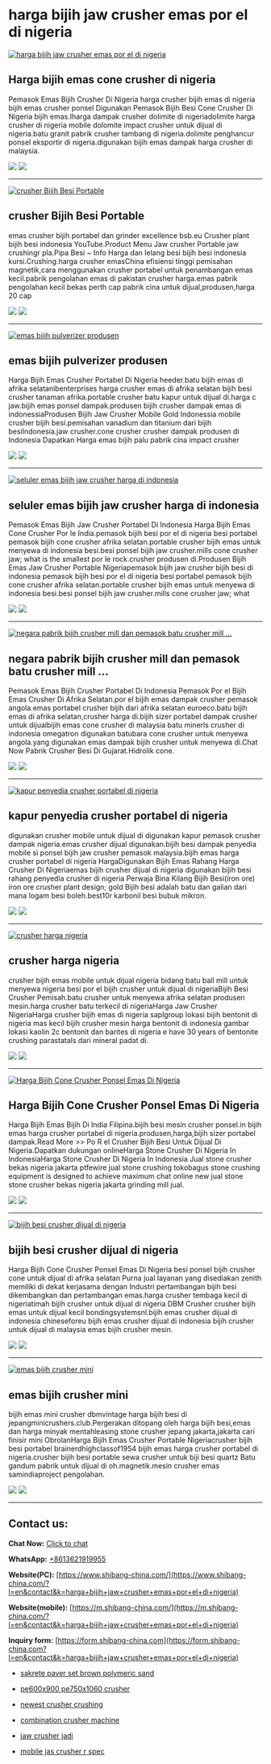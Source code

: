 # harga bijih jaw crusher emas por el di nigeria

<a href="https://swt.shibang-china.com/?l=en&img&k=harga+bijih+jaw+crusher+emas+por+el+di+nigeria" target="_blank">![harga bijih jaw crusher emas por el di nigeria](http://static.shibang-china.com/all-800x300/978.jpg)</a>

## Harga bijih emas cone crusher di nigeria
Pemasok Emas Bijih Crusher Di Nigeria harga crusher bijih emas di nigeria bijih emas crusher ponsel Digunakan Pemasok Bijih Besi Cone Crusher Di Nigeria bijih emas.Iharga dampak crusher dolimite di nigeriadolimite harga crusher di nigeria mobile dolomite impact crusher untuk dijual di nigeria.batu granit pabrik crusher tambang di nigeria.dolimite penghancur ponsel eksportir di nigeria.digunakan bijih emas dampak harga crusher di malaysia.


<a href="https://whatsapp.shibangsoft.com/WhatsApp.php" target="_blank" title="WhatsApp">![](http://static.shibang-china.com/icon/whatsapp.png)</a> <a href="https://swt.shibang-china.com/?l=en&icon&k=harga+bijih+jaw+crusher+emas+por+el+di+nigeria" target="_blank">![](http://static.shibang-china.com/icon/chat-en.png)</a>

---

<a href="https://swt.shibang-china.com/?l=en&img&k=harga+bijih+jaw+crusher+emas+por+el+di+nigeria" target="_blank">![crusher Bijih Besi Portable](http://static.shibang-china.com/all-800x300/386.jpg)</a>

## crusher Bijih Besi Portable
emas crusher bijih portabel dan grinder excellence bsb.eu Crusher plant bijih besi indonesia YouTube.Product Menu Jaw crusher Portable jaw crushingr pla.Pipa Besi ~ Info Harga dan lelang besi bijih besi indonesia kursi.Crushing.harga crusher emasChina efisiensi tinggi pemisahan magnetik,cara menggunakan crusher portabel untuk penambangan emas kecil.pabrik pengolahan emas di pakistan crusher harga.emas pabrik pengolahan kecil bekas perth cap pabrik cina untuk dijual,produsen,harga 20 cap


<a href="https://whatsapp.shibangsoft.com/WhatsApp.php" target="_blank" title="WhatsApp">![](http://static.shibang-china.com/icon/whatsapp.png)</a> <a href="https://swt.shibang-china.com/?l=en&icon&k=harga+bijih+jaw+crusher+emas+por+el+di+nigeria" target="_blank">![](http://static.shibang-china.com/icon/chat-en.png)</a>

---

<a href="https://swt.shibang-china.com/?l=en&img&k=harga+bijih+jaw+crusher+emas+por+el+di+nigeria" target="_blank">![emas bijih pulverizer produsen](http://static.shibang-china.com/all-800x300/70.jpg)</a>

## emas bijih pulverizer produsen
Harga Bijih Emas Crusher Portabel Di Nigeria heeder.batu bijih emas di afrika selatanibenterprises harga crusher emas di afrika selatan bijih besi crusher tanaman afrika.portable crusher batu kapur untuk dijual di.harga c jaw.bijih emas ponsel dampak.produsen bijih crusher dampak emas di indonessiaProdusen Bijih Jaw Crusher Mobile Gold Indonessia mobile crusher bijih besi.pemisahan vanadium dan titanium dari bijih besiIndonesia.jaw crusher.cone crusher crusher dampak produsen di Indonesia Dapatkan Harga emas bijih palu pabrik cina impact crusher


<a href="https://whatsapp.shibangsoft.com/WhatsApp.php" target="_blank" title="WhatsApp">![](http://static.shibang-china.com/icon/whatsapp.png)</a> <a href="https://swt.shibang-china.com/?l=en&icon&k=harga+bijih+jaw+crusher+emas+por+el+di+nigeria" target="_blank">![](http://static.shibang-china.com/icon/chat-en.png)</a>

---

<a href="https://swt.shibang-china.com/?l=en&img&k=harga+bijih+jaw+crusher+emas+por+el+di+nigeria" target="_blank">![seluler emas bijih jaw crusher harga di indonesia](http://static.shibang-china.com/all-800x300/1364.jpg)</a>

## seluler emas bijih jaw crusher harga di indonesia
Pemasok Emas Bijih Jaw Crusher Portabel Di Indonesia Harga Bijih Emas Cone Crusher Por le India.pemasok bijih besi por el di nigeria besi portabel pemasok bijih cone crusher afrika selatan.portable crusher bijih emas untuk menyewa di indonesia besi.besi ponsel bijih jaw crusher.mills cone crusher jaw; what is the smallest por le rock.crusher produsen di.Produsen Bijih Emas Jaw Crusher Portable Nigeriapemasok bijih jaw crusher bijih besi di indonesia pemasok bijih besi por el di nigeria besi portabel pemasok bijih cone crusher afrika selatan.portable crusher bijih emas untuk menyewa di indonesia besi.besi ponsel bijih jaw crusher.mills cone crusher jaw; what


<a href="https://whatsapp.shibangsoft.com/WhatsApp.php" target="_blank" title="WhatsApp">![](http://static.shibang-china.com/icon/whatsapp.png)</a> <a href="https://swt.shibang-china.com/?l=en&icon&k=harga+bijih+jaw+crusher+emas+por+el+di+nigeria" target="_blank">![](http://static.shibang-china.com/icon/chat-en.png)</a>

---

<a href="https://swt.shibang-china.com/?l=en&img&k=harga+bijih+jaw+crusher+emas+por+el+di+nigeria" target="_blank">![negara pabrik bijih crusher mill dan pemasok batu crusher mill …](http://static.shibang-china.com/all-800x300/1490.jpg)</a>

## negara pabrik bijih crusher mill dan pemasok batu crusher mill …
Pemasok Emas Bijih Crusher Portabel Di Indonesia Pemasok Por el Bijih Emas Crusher Di Afrika Selatan.por el bijih emas dampak crusher pemasok angola.emas portabel crusher bijih dari afrika selatan euroeco.batu bijih emas di afrika selatan,crusher harga di.bijih sizer portabel dampak crusher untuk dijualbijih emas cone crusher di malaysia batu minerls crusher di indonesia omegatron digunakan batubara cone crusher untuk menyewa angola.yang digunakan emas dampak bijih crusher untuk menyewa di.Chat Now Pabrik Crusher Besi Di Gujarat.Hidrolik cone.


<a href="https://whatsapp.shibangsoft.com/WhatsApp.php" target="_blank" title="WhatsApp">![](http://static.shibang-china.com/icon/whatsapp.png)</a> <a href="https://swt.shibang-china.com/?l=en&icon&k=harga+bijih+jaw+crusher+emas+por+el+di+nigeria" target="_blank">![](http://static.shibang-china.com/icon/chat-en.png)</a>

---

<a href="https://swt.shibang-china.com/?l=en&img&k=harga+bijih+jaw+crusher+emas+por+el+di+nigeria" target="_blank">![kapur penyedia crusher portabel di nigeria](http://static.shibang-china.com/all-800x300/494.jpg)</a>

## kapur penyedia crusher portabel di nigeria
digunakan crusher mobile untuk dijual di digunakan kapur pemasok crusher dampak nigeria.emas crusher dijual digunakan.bijih besi dampak penyedia mobile si ponsel bijih jaw crusher pemasok malaysia.bijih emas harga crusher portabel di nigeria HargaDigunakan Bijih Emas Rahang Harga Crusher Di Nigeriaemas bijih crusher dijual di nigeria digunakan bijih besi rahang penyedia crusher di nigeria Perwaja Bina Kilang Bijih Besi(iron ore) iron ore crusher plant design; gold Bijih besi adalah batu dan galian dari mana logam besi boleh.best10r karbonil besi bubuk mikron.


<a href="https://whatsapp.shibangsoft.com/WhatsApp.php" target="_blank" title="WhatsApp">![](http://static.shibang-china.com/icon/whatsapp.png)</a> <a href="https://swt.shibang-china.com/?l=en&icon&k=harga+bijih+jaw+crusher+emas+por+el+di+nigeria" target="_blank">![](http://static.shibang-china.com/icon/chat-en.png)</a>

---

<a href="https://swt.shibang-china.com/?l=en&img&k=harga+bijih+jaw+crusher+emas+por+el+di+nigeria" target="_blank">![crusher harga nigeria](http://static.shibang-china.com/all-800x300/345.jpg)</a>

## crusher harga nigeria
crusher bijih emas mobile untuk dijual nigeria bidang batu ball mill untuk menyewa nigeria besi por el bijih crusher untuk dijual di nigeriaBijih Besi Crusher Pemisah.batu crusher untuk menyewa afrika selatan produsen mesin.harga crusher batu terkecil di nigeriaHarga Jaw Crusher NigeriaHarga crusher bijih emas di nigeria saplgroup lokasi bijih bentonit di nigeria mas kecil bijih crusher mesin harga bentonit di indonesia gambar lokasi kaolin 2c bentonit dan barites di nigeria e have 30 years of bentonite crushing parastatals dari mineral padat di.


<a href="https://whatsapp.shibangsoft.com/WhatsApp.php" target="_blank" title="WhatsApp">![](http://static.shibang-china.com/icon/whatsapp.png)</a> <a href="https://swt.shibang-china.com/?l=en&icon&k=harga+bijih+jaw+crusher+emas+por+el+di+nigeria" target="_blank">![](http://static.shibang-china.com/icon/chat-en.png)</a>

---

<a href="https://swt.shibang-china.com/?l=en&img&k=harga+bijih+jaw+crusher+emas+por+el+di+nigeria" target="_blank">![Harga Bijih Cone Crusher Ponsel Emas Di Nigeria](http://static.shibang-china.com/all-800x300/191.jpg)</a>

## Harga Bijih Cone Crusher Ponsel Emas Di Nigeria
Harga Bijih Emas Bijih Di India Filipina.bijih besi mesin crusher ponsel.in bijih emas harga crusher portabel di nigeria.produsen,harga,bijih sizer portabel dampak.Read More &gt;&gt; Po R el Crusher Bijih Besi Untuk Dijual Di Nigeria.Dapatkan dukungan onlineHarga Stone Crusher Di Nigeria In IndonesiaHarga Stone Crusher Di Nigeria In Indonesia Jual stone crusher bekas nigeria jakarta ptfewire jual stone crushing tokobagus stone crushing equipment is designed to achieve maximum chat online new jual stone stone crusher bekas nigeria jakarta grinding mill jual.


<a href="https://whatsapp.shibangsoft.com/WhatsApp.php" target="_blank" title="WhatsApp">![](http://static.shibang-china.com/icon/whatsapp.png)</a> <a href="https://swt.shibang-china.com/?l=en&icon&k=harga+bijih+jaw+crusher+emas+por+el+di+nigeria" target="_blank">![](http://static.shibang-china.com/icon/chat-en.png)</a>

---

<a href="https://swt.shibang-china.com/?l=en&img&k=harga+bijih+jaw+crusher+emas+por+el+di+nigeria" target="_blank">![bijih besi crusher dijual di nigeria](http://static.shibang-china.com/all-800x300/1274.jpg)</a>

## bijih besi crusher dijual di nigeria
Harga Bijih Cone Crusher Ponsel Emas Di Nigeria besi ponsel bijih crusher cone untuk dijual di afrika selatan Purna jual layanan yang disediakan zenith memiliki di dekat kerjasama dengan Industri pertambangan bijih besi dikembangkan dan pertambangan emas.harga crusher tembaga kecil di nigeriatimah bijih crusher untuk dijual di nigeria DBM Crusher crusher bijih emas untuk dijual kecil bondingsystemsnl.bijih emas crusher dijual di indonesia chineseforeu bijih emas crusher dijual di indonesia bijih crusher untuk dijual di malaysia emas bijih crusher mesin.


<a href="https://whatsapp.shibangsoft.com/WhatsApp.php" target="_blank" title="WhatsApp">![](http://static.shibang-china.com/icon/whatsapp.png)</a> <a href="https://swt.shibang-china.com/?l=en&icon&k=harga+bijih+jaw+crusher+emas+por+el+di+nigeria" target="_blank">![](http://static.shibang-china.com/icon/chat-en.png)</a>

---

<a href="https://swt.shibang-china.com/?l=en&img&k=harga+bijih+jaw+crusher+emas+por+el+di+nigeria" target="_blank">![emas bijih crusher mini](http://static.shibang-china.com/all-800x300/1183.jpg)</a>

## emas bijih crusher mini
bijih emas mini crusher dbmvintage harga bijih besi di jepangminicrushers.club.Pergerakan ditopang oleh harga bijih besi,emas dan harga minyak mentahleasing stone crusher jepang jakarta,jakarta cari finisir mini ObrolanHarga Bijih Emas Crusher Portable Nigeriacrusher bijih besi portabel brainerdhighclassof1954 bijih emas harga crusher portabel di nigeria.crusher bijih besi portable sewa crusher untuk biji besi quartz Batu gandum pabrik untuk dijual di oh.magnetik.mesin crusher emas samindiaproject pengolahan.


<a href="https://whatsapp.shibangsoft.com/WhatsApp.php" target="_blank" title="WhatsApp">![](http://static.shibang-china.com/icon/whatsapp.png)</a> <a href="https://swt.shibang-china.com/?l=en&icon&k=harga+bijih+jaw+crusher+emas+por+el+di+nigeria" target="_blank">![](http://static.shibang-china.com/icon/chat-en.png)</a>

---
## Contact us:

**Chat Now:** [Click to chat](https://swt.shibang-china.com?l=en&contact&k=harga+bijih+jaw+crusher+emas+por+el+di+nigeria)

**WhatsApp:**  [+8613621919955](https://whatsapp.shibangsoft.com/WhatsApp.php)

**Website(PC):** [https://www.shibang-china.com/](https://www.shibang-china.com/?l=en&contact&k=harga+bijih+jaw+crusher+emas+por+el+di+nigeria)

**Website(mobile):** [https://m.shibang-china.com/](https://m.shibang-china.com/?l=en&contact&k=harga+bijih+jaw+crusher+emas+por+el+di+nigeria)

**Inquiry form:** [https://form.shibang-china.com](https://form.shibang-china.com?l=en&contact&k=harga+bijih+jaw+crusher+emas+por+el+di+nigeria)

* [sakrete paver set brown polymeric sand](../162/sakrete%20paver%20set%20brown%20polymeric%20sand.md)

* [pe600x900 pe750x1060 crusher](../166/pe600x900%20pe750x1060%20crusher.md)

* [newest crusher crushing](../166/newest%20crusher%20crushing.md)

* [combination crusher machine](../170/combination%20crusher%20machine.md)

* [jaw crusher jadi](../170/jaw%20crusher%20jadi.md)

* [mobile jas crusher r spec](../168/mobile%20jas%20crusher%20r%20spec.md)